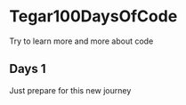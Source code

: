 # Tegar100DaysOfCode
Try to learn more and more about code

## Days 1
Just prepare for this new journey
